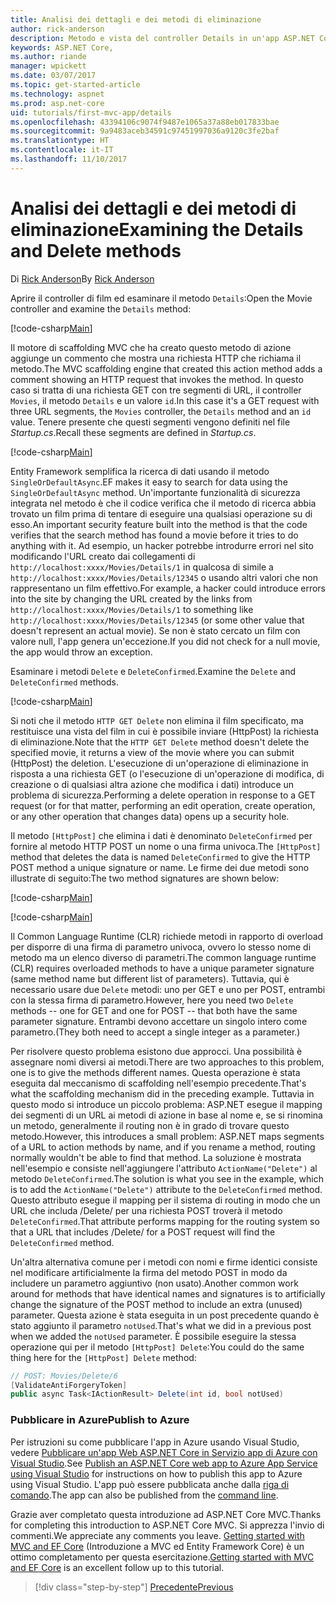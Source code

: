 ```yaml
---
title: Analisi dei dettagli e dei metodi di eliminazione
author: rick-anderson
description: Metodo e vista del controller Details in un'app ASP.NET Core MVC di base.
keywords: ASP.NET Core,
ms.author: riande
manager: wpickett
ms.date: 03/07/2017
ms.topic: get-started-article
ms.technology: aspnet
ms.prod: asp.net-core
uid: tutorials/first-mvc-app/details
ms.openlocfilehash: 43394106c9074f9487e1065a37a88eb017833bae
ms.sourcegitcommit: 9a9483aceb34591c97451997036a9120c3fe2baf
ms.translationtype: HT
ms.contentlocale: it-IT
ms.lasthandoff: 11/10/2017
---
```

# <a name="examining-the-details-and-delete-methods"></a><span data-ttu-id="8c5a3-104">Analisi dei dettagli e dei metodi di eliminazione</span><span class="sxs-lookup"><span data-stu-id="8c5a3-104">Examining the Details and Delete methods</span></span>

<span data-ttu-id="8c5a3-105">Di [Rick Anderson](https://twitter.com/RickAndMSFT)</span><span class="sxs-lookup"><span data-stu-id="8c5a3-105">By [Rick Anderson](https://twitter.com/RickAndMSFT)</span></span>

<span data-ttu-id="8c5a3-106">Aprire il controller di film ed esaminare il metodo `Details`:</span><span class="sxs-lookup"><span data-stu-id="8c5a3-106">Open the Movie controller and examine the `Details` method:</span></span>

[!code-csharp[Main](start-mvc/sample/MvcMovie/Controllers/MoviesController.cs?name=snippet_details)]

<span data-ttu-id="8c5a3-107">Il motore di scaffolding MVC che ha creato questo metodo di azione aggiunge un commento che mostra una richiesta HTTP che richiama il metodo.</span><span class="sxs-lookup"><span data-stu-id="8c5a3-107">The MVC scaffolding engine that created this action method adds a comment showing an HTTP request that invokes the method.</span></span> <span data-ttu-id="8c5a3-108">In questo caso si tratta di una richiesta GET con tre segmenti di URL, il controller `Movies`, il metodo `Details` e un valore `id`.</span><span class="sxs-lookup"><span data-stu-id="8c5a3-108">In this case it's a GET request with three URL segments, the `Movies` controller, the `Details` method and an `id` value.</span></span> <span data-ttu-id="8c5a3-109">Tenere presente che questi segmenti vengono definiti nel file *Startup.cs*.</span><span class="sxs-lookup"><span data-stu-id="8c5a3-109">Recall these segments are defined in *Startup.cs*.</span></span>

[!code-csharp[Main](start-mvc/sample/MvcMovie/Startup.cs?highlight=5&name=snippet_1)]

<span data-ttu-id="8c5a3-110">Entity Framework semplifica la ricerca di dati usando il metodo `SingleOrDefaultAsync`.</span><span class="sxs-lookup"><span data-stu-id="8c5a3-110">EF makes it easy to search for data using the `SingleOrDefaultAsync` method.</span></span> <span data-ttu-id="8c5a3-111">Un'importante funzionalità di sicurezza integrata nel metodo è che il codice verifica che il metodo di ricerca abbia trovato un film prima di tentare di eseguire una qualsiasi operazione su di esso.</span><span class="sxs-lookup"><span data-stu-id="8c5a3-111">An important security feature built into the method is that the code verifies that the search method has found a movie before it tries to do anything with it.</span></span> <span data-ttu-id="8c5a3-112">Ad esempio, un hacker potrebbe introdurre errori nel sito modificando l'URL creato dai collegamenti di `http://localhost:xxxx/Movies/Details/1` in qualcosa di simile a `http://localhost:xxxx/Movies/Details/12345` o usando altri valori che non rappresentano un film effettivo.</span><span class="sxs-lookup"><span data-stu-id="8c5a3-112">For example, a hacker could introduce errors into the site by changing the URL created by the links from `http://localhost:xxxx/Movies/Details/1` to something like  `http://localhost:xxxx/Movies/Details/12345` (or some other value that doesn't represent an actual movie).</span></span> <span data-ttu-id="8c5a3-113">Se non è stato cercato un film con valore null, l'app genera un'eccezione.</span><span class="sxs-lookup"><span data-stu-id="8c5a3-113">If you did not check for a null movie, the app would throw an exception.</span></span>

<span data-ttu-id="8c5a3-114">Esaminare i metodi `Delete` e `DeleteConfirmed`.</span><span class="sxs-lookup"><span data-stu-id="8c5a3-114">Examine the `Delete` and `DeleteConfirmed` methods.</span></span>

[!code-csharp[Main](start-mvc/sample/MvcMovie/Controllers/MoviesController.cs?name=snippet_delete)]

<span data-ttu-id="8c5a3-115">Si noti che il metodo `HTTP GET Delete` non elimina il film specificato, ma restituisce una vista del film in cui è possibile inviare (HttpPost) la richiesta di eliminazione.</span><span class="sxs-lookup"><span data-stu-id="8c5a3-115">Note that the `HTTP GET Delete` method doesn't delete the specified movie, it returns a view of the movie where you can submit (HttpPost) the deletion.</span></span> <span data-ttu-id="8c5a3-116">L'esecuzione di un'operazione di eliminazione in risposta a una richiesta GET (o l'esecuzione di un'operazione di modifica, di creazione o di qualsiasi altra azione che modifica i dati) introduce un problema di sicurezza.</span><span class="sxs-lookup"><span data-stu-id="8c5a3-116">Performing a delete operation in response to a GET request (or for that matter, performing an edit operation, create operation, or any other operation that changes data) opens up a security hole.</span></span>

<span data-ttu-id="8c5a3-117">Il metodo `[HttpPost]` che elimina i dati è denominato `DeleteConfirmed` per fornire al metodo HTTP POST un nome o una firma univoca.</span><span class="sxs-lookup"><span data-stu-id="8c5a3-117">The `[HttpPost]` method that deletes the data is named `DeleteConfirmed` to give the HTTP POST method a unique signature or name.</span></span> <span data-ttu-id="8c5a3-118">Le firme dei due metodi sono illustrate di seguito:</span><span class="sxs-lookup"><span data-stu-id="8c5a3-118">The two method signatures are shown below:</span></span>

[!code-csharp[Main](start-mvc/sample/MvcMovie/Controllers/MoviesController.cs?name=snippet_delete2)]

[!code-csharp[Main](start-mvc/sample/MvcMovie/Controllers/MoviesController.cs?name=snippet_delete3)]


<span data-ttu-id="8c5a3-119">Il Common Language Runtime (CLR) richiede metodi in rapporto di overload per disporre di una firma di parametro univoca, ovvero lo stesso nome di metodo ma un elenco diverso di parametri.</span><span class="sxs-lookup"><span data-stu-id="8c5a3-119">The common language runtime (CLR) requires overloaded methods to have a unique parameter signature (same method name but different list of parameters).</span></span> <span data-ttu-id="8c5a3-120">Tuttavia, qui è necessario usare due `Delete` metodi: uno per GET e uno per POST, entrambi con la stessa firma di parametro.</span><span class="sxs-lookup"><span data-stu-id="8c5a3-120">However, here you need two `Delete` methods -- one for GET and one for POST -- that both have the same parameter signature.</span></span> <span data-ttu-id="8c5a3-121">Entrambi devono accettare un singolo intero come parametro.</span><span class="sxs-lookup"><span data-stu-id="8c5a3-121">(They both need to accept a single integer as a parameter.)</span></span>

<span data-ttu-id="8c5a3-122">Per risolvere questo problema esistono due approcci. Una possibilità è assegnare nomi diversi ai metodi.</span><span class="sxs-lookup"><span data-stu-id="8c5a3-122">There are two approaches to this problem, one is to give the methods different names.</span></span> <span data-ttu-id="8c5a3-123">Questa operazione è stata eseguita dal meccanismo di scaffolding nell'esempio precedente.</span><span class="sxs-lookup"><span data-stu-id="8c5a3-123">That's what the scaffolding mechanism did in the preceding example.</span></span> <span data-ttu-id="8c5a3-124">Tuttavia in questo modo si introduce un piccolo problema: ASP.NET esegue il mapping dei segmenti di un URL ai metodi di azione in base al nome e, se si rinomina un metodo, generalmente il routing non è in grado di trovare questo metodo.</span><span class="sxs-lookup"><span data-stu-id="8c5a3-124">However, this introduces a small problem: ASP.NET maps segments of a URL to action methods by name, and if you rename a method, routing normally wouldn't be able to find that method.</span></span> <span data-ttu-id="8c5a3-125">La soluzione è mostrata nell'esempio e consiste nell'aggiungere l'attributo `ActionName("Delete")` al metodo `DeleteConfirmed`.</span><span class="sxs-lookup"><span data-stu-id="8c5a3-125">The solution is what you see in the example, which is to add the `ActionName("Delete")` attribute to the `DeleteConfirmed` method.</span></span> <span data-ttu-id="8c5a3-126">Questo attributo esegue il mapping per il sistema di routing in modo che un URL che includa /Delete/ per una richiesta POST troverà il metodo `DeleteConfirmed`.</span><span class="sxs-lookup"><span data-stu-id="8c5a3-126">That attribute performs mapping for the routing system so that a URL that includes /Delete/ for a POST request will find the `DeleteConfirmed` method.</span></span>

<span data-ttu-id="8c5a3-127">Un'altra alternativa comune per i metodi con nomi e firme identici consiste nel modificare artificialmente la firma del metodo POST in modo da includere un parametro aggiuntivo (non usato).</span><span class="sxs-lookup"><span data-stu-id="8c5a3-127">Another common work around for methods that have identical names and signatures is to artificially change the signature of the POST method to include an extra (unused) parameter.</span></span> <span data-ttu-id="8c5a3-128">Questa azione è stata eseguita in un post precedente quando è stato aggiunto il parametro `notUsed`.</span><span class="sxs-lookup"><span data-stu-id="8c5a3-128">That's what we did in a previous post when we added the `notUsed` parameter.</span></span> <span data-ttu-id="8c5a3-129">È possibile eseguire la stessa operazione qui per il metodo `[HttpPost] Delete`:</span><span class="sxs-lookup"><span data-stu-id="8c5a3-129">You could do the same thing here for the `[HttpPost] Delete` method:</span></span>

```csharp
// POST: Movies/Delete/6
[ValidateAntiForgeryToken]
public async Task<IActionResult> Delete(int id, bool notUsed)
```

### <a name="publish-to-azure"></a><span data-ttu-id="8c5a3-130">Pubblicare in Azure</span><span class="sxs-lookup"><span data-stu-id="8c5a3-130">Publish to Azure</span></span>

<span data-ttu-id="8c5a3-131">Per istruzioni su come pubblicare l'app in Azure usando Visual Studio, vedere [Pubblicare un'app Web ASP.NET Core in Servizio app di Azure con Visual Studio](xref:tutorials/publish-to-azure-webapp-using-vs).</span><span class="sxs-lookup"><span data-stu-id="8c5a3-131">See [Publish an ASP.NET Core web app to Azure App Service using Visual Studio](xref:tutorials/publish-to-azure-webapp-using-vs) for instructions on how to publish this app to Azure using Visual Studio.</span></span>  <span data-ttu-id="8c5a3-132">L'app può essere pubblicata anche dalla [riga di comando](xref:tutorials/publish-to-azure-webapp-using-cli).</span><span class="sxs-lookup"><span data-stu-id="8c5a3-132">The app can also be published from the [command line](xref:tutorials/publish-to-azure-webapp-using-cli).</span></span>

<span data-ttu-id="8c5a3-133">Grazie aver completato questa introduzione ad ASP.NET Core MVC.</span><span class="sxs-lookup"><span data-stu-id="8c5a3-133">Thanks for completing this introduction to ASP.NET Core MVC.</span></span> <span data-ttu-id="8c5a3-134">Si apprezza l'invio di commenti.</span><span class="sxs-lookup"><span data-stu-id="8c5a3-134">We appreciate any comments you leave.</span></span> <span data-ttu-id="8c5a3-135">[Getting started with MVC and EF Core](xref:data/ef-mvc/intro) (Introduzione a MVC ed Entity Framework Core) è un ottimo completamento per questa esercitazione.</span><span class="sxs-lookup"><span data-stu-id="8c5a3-135">[Getting started with MVC and EF Core](xref:data/ef-mvc/intro) is an excellent follow up to this tutorial.</span></span>

>[!div class="step-by-step"]
[<span data-ttu-id="8c5a3-136">Precedente</span><span class="sxs-lookup"><span data-stu-id="8c5a3-136">Previous</span></span>](validation.md)
